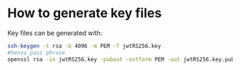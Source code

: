 # How to generate key files

Key files can be generated with:

```bash
ssh-keygen -t rsa -b 4096 -m PEM -f jwtRS256.key
#Senza pass phrase
openssl rsa -in jwtRS256.key -pubout -outform PEM -out jwtRS256.key.pub
```